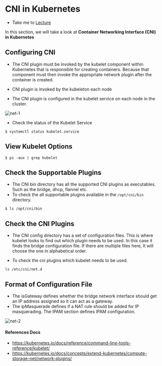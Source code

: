 # CNI in Kubernetes

  - Take me to [Lecture](https://kodekloud.com/courses/certified-kubernetes-administrator-with-practice-tests/lectures/9808289)

In this section, we will take a look at **Container Networking Interface (CNI) in Kubernetes**

## Configuring CNI

- The CNI plugin must be invoked by the kubelet component within Kubernetes that is responsible for creating containers. Because that component must then invoke the appropriate network plugin after the container is created.

- CNI plugin is invoked by the kubeleton each node

- The CNI plugin is configured in the kubelet service on each node in the cluster. 

![net-1](../../images/net1.PNG)


- Check the status of the Kubelet Service

```
$ systemctl status kubelet.service
```

## View Kubelet Options

```
$ ps -aux | grep kubelet
```

## Check the Supportable Plugins 

- The CNI bin directory has all the supported CNI plugins as executables. Such as the bridge, dhcp, flannel etc. 
- To check the all supportable plugins available in the `/opt/cni/bin` directory.

```
$ ls /opt/cni/bin

```

## Check the CNI Plugins

- The CNI config directory has a set of configuration files. This is where kubelet looks to find out which plugin needs to be used. In this case it finds the bridge configuration file. If there are multiple files here, It will choose the one in alphabetical order. 

- To check the cni plugins which kubelet needs to be used.

```
ls /etc/cni/net.d

```

## Format of Configuration File  

- The isGateway defines whether the bridge network interface should get an IP address assigned so it can act as a gateway. 
- The ipMasquerade defines if a NAT rule should be added for IP masquerading. The IPAM section defines IPAM configuration. 

![net-2](../../images/net2.PNG)


#### References Docs

- https://kubernetes.io/docs/reference/command-line-tools-reference/kubelet/
- https://kubernetes.io/docs/concepts/extend-kubernetes/compute-storage-net/network-plugins/
